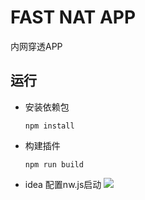 # FAST NAT APP
内网穿透APP

## 运行
+ 安装依赖包
    ```shell
    npm install
    ```
+ 构建插件
    ```shell
    npm run build
    ```
+ idea 配置nw.js启动
   ![](https://raw.githubusercontent.com/newpanjing/fastnat/master/nwapp/docs/images/idea.jpg)